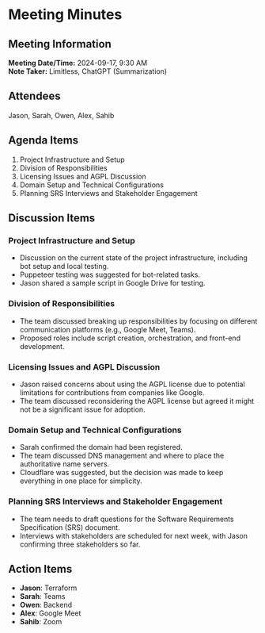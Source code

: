 # Meeting Minutes

## Meeting Information

**Meeting Date/Time:** 2024-09-17, 9:30 AM  
**Note Taker:** Limitless, ChatGPT (Summarization)

## Attendees

Jason, Sarah, Owen, Alex, Sahib

## Agenda Items

1. Project Infrastructure and Setup
2. Division of Responsibilities
3. Licensing Issues and AGPL Discussion
4. Domain Setup and Technical Configurations
5. Planning SRS Interviews and Stakeholder Engagement

## Discussion Items

### Project Infrastructure and Setup

- Discussion on the current state of the project infrastructure, including bot setup and local testing.
- Puppeteer testing was suggested for bot-related tasks.
- Jason shared a sample script in Google Drive for testing.

### Division of Responsibilities

- The team discussed breaking up responsibilities by focusing on different communication platforms (e.g., Google Meet, Teams).
- Proposed roles include script creation, orchestration, and front-end development.

### Licensing Issues and AGPL Discussion

- Jason raised concerns about using the AGPL license due to potential limitations for contributions from companies like Google.
- The team discussed reconsidering the AGPL license but agreed it might not be a significant issue for adoption.

### Domain Setup and Technical Configurations

- Sarah confirmed the domain had been registered.
- The team discussed DNS management and where to place the authoritative name servers.
- Cloudflare was suggested, but the decision was made to keep everything in one place for simplicity.

### Planning SRS Interviews and Stakeholder Engagement

- The team needs to draft questions for the Software Requirements Specification (SRS) document.
- Interviews with stakeholders are scheduled for next week, with Jason confirming three stakeholders so far.

## Action Items

- **Jason**: Terraform
- **Sarah**: Teams
- **Owen**: Backend
- **Alex**: Google Meet
- **Sahib**: Zoom
